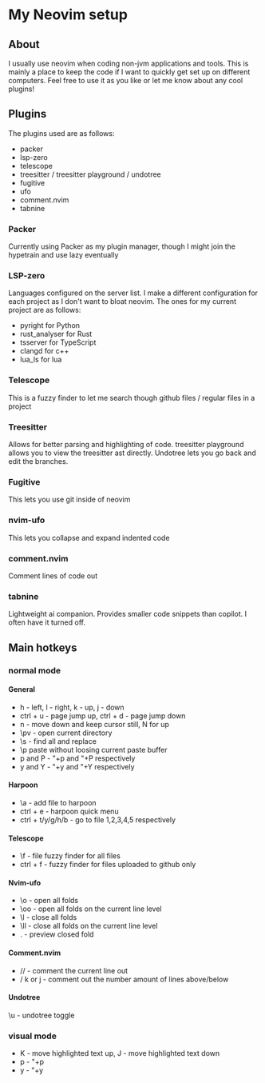 # My Neovim setup
## About
I usually use neovim when coding non-jvm applications and tools. This is mainly a place to keep the code if I want to quickly get set up on different computers. Feel free to use it as you like or let me know about any cool plugins!

## Plugins
The plugins used are as follows:
* packer
* lsp-zero
* telescope
* treesitter / treesitter playground / undotree
* fugitive
* ufo
* comment.nvim
* tabnine

### Packer
Currently using Packer as my plugin manager, though I might join the hypetrain and use lazy eventually

### LSP-zero
Languages configured on the server list. I make a different configuration for each project as I don't want to bloat neovim. The ones for my current project are as follows:
* pyright for Python
* rust_analyser for Rust
* tsserver for TypeScript
* clangd for c++
* lua_ls for lua

### Telescope
This is a fuzzy finder to let me search though github files / regular files in a project

### Treesitter
Allows for better parsing and highlighting of code. treesitter playground allows you to view the treesitter ast directly. Undotree lets you go back and edit the branches.

### Fugitive
This lets you use git inside of neovim

### nvim-ufo
This lets you collapse and expand indented code

### comment.nvim
Comment lines of code out

### tabnine
Lightweight ai companion. Provides smaller code snippets than copilot. I often have it turned off.

## Main hotkeys
### normal mode
#### General
* h - left, l - right, k - up, j - down
* ctrl + u - page jump up, ctrl + d - page jump down
* n - move down and keep cursor still, N for up
* \pv - open current directory
* \s - find all and replace
* \p paste without loosing current paste buffer
* <space>p and <space>P - "+p and "+P respectively
* <space>y and <space>Y - "+y and "+Y respectively

#### Harpoon
* \a - add file to harpoon
* ctrl + e - harpoon quick menu
* ctrl + t/y/g/h/b - go to file 1,2,3,4,5 respectively

#### Telescope
* \f - file fuzzy finder for all files
* ctrl + f - fuzzy finder for files uploaded to github only

#### Nvim-ufo
* \o - open all folds
* \oo - open all folds on the current line level
* \l - close all folds
* \ll - close all folds on the current line level
* \. - preview closed fold

#### Comment.nvim
* \// - comment the current line out
* \/<number> k or j - comment out the number amount of lines above/below

#### Undotree
\u - undotree toggle

### visual mode
* K - move highlighted text up, J - move highlighted text down
* <space>p - "+p
* <space>y - "+y
